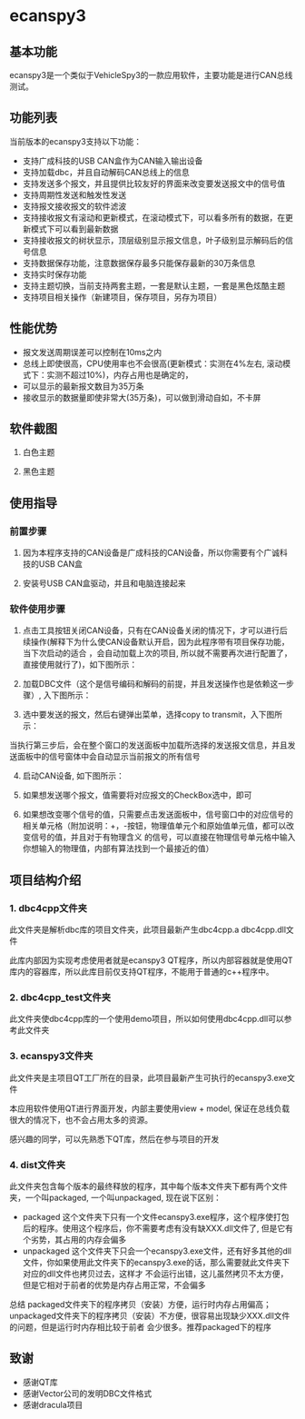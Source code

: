 # ecanspy3

## 基本功能

ecanspy3是一个类似于VehicleSpy3的一款应用软件，主要功能是进行CAN总线测试。

## 功能列表

当前版本的ecanspy3支持以下功能：

+ 支持广成科技的USB CAN盒作为CAN输入输出设备
+ 支持加载dbc，并且自动解码CAN总线上的信息
+ 支持发送多个报文，并且提供比较友好的界面来改变要发送报文中的信号值
+ 支持周期性发送和触发性发送
+ 支持报文接收报文的软件滤波
+ 支持接收报文有滚动和更新模式，在滚动模式下，可以看多所有的数据，在更新模式下可以看到最新数据
+ 支持接收报文的树状显示，顶层级别显示报文信息，叶子级别显示解码后的信号信息
+ 支持数据保存功能，注意数据保存最多只能保存最新的30万条信息
+ 支持实时保存功能
+ 支持主题切换，当前支持两套主题，一套是默认主题，一套是黑色炫酷主题
+ 支持项目相关操作（新建项目，保存项目，另存为项目）

## 性能优势

+ 报文发送周期误差可以控制在10ms之内
+ 总线上即使很高，CPU使用率也不会很高(更新模式：实测在4%左右, 滚动模式下：实测不超过10%)，内存占用也是确定的，
+ 可以显示的最新报文数目为35万条
+ 接收显示的数据量即使非常大(35万条)，可以做到滑动自如，不卡屏

## 软件截图

1. 白色主题

2. 黑色主题


## 使用指导

### 前置步骤

1. 因为本程序支持的CAN设备是广成科技的CAN设备，所以你需要有个广诚科技的USB CAN盒

2. 安装号USB CAN盒驱动，并且和电脑连接起来

### 软件使用步骤

1. 点击工具按钮关闭CAN设备，只有在CAN设备关闭的情况下，才可以进行后续操作(解释下为什么使CAN设备默认开启，因为此程序带有项目保存功能，当下次启动的适合
，会自动加载上次的项目, 所以就不需要再次进行配置了，直接使用就行了)，如下图所示：

2. 加载DBC文件（这个是信号编码和解码的前提，并且发送操作也是依赖这一步骤）, 入下图所示：

3. 选中要发送的报文，然后右键弹出菜单，选择copy to transmit，入下图所示：

当执行第三步后，会在整个窗口的发送面板中加载所选择的发送报文信息，并且发送面板中的信号窗体中会自动显示当前报文的所有信号

4. 启动CAN设备, 如下图所示：

5. 如果想发送哪个报文，值需要将对应报文的CheckBox选中，即可

6. 如果想改变哪个信号的值，只需要点击发送面板中，信号窗口中的对应信号的相关单元格（附加说明：+，-按钮，物理值单元个和原始值单元值，都可以改变信号的值，并且对于有物理含义
的信号，可以直接在物理信号单元格中输入你想输入的物理值，内部有算法找到一个最接近的值）

## 项目结构介绍

### 1. dbc4cpp文件夹 

此文件夹是解析dbc库的项目文件夹，此项目最新产生dbc4cpp.a dbc4cpp.dll文件

此库内部因为实现考虑使用者就是ecanspy3 QT程序，所以内部容器就是使用QT库内的容器库，所以此库目前仅支持QT程序，不能用于普通的c++程序中。

### 2. dbc4cpp_test文件夹

此文件夹使dbc4cpp库的一个使用demo项目，所以如何使用dbc4cpp.dll可以参考此文件夹


### 3. ecanspy3文件夹

此文件夹是主项目QT工厂所在的目录，此项目最新产生可执行的ecanspy3.exe文件

本应用软件使用QT进行界面开发，内部主要使用view + model, 保证在总线负载很大的情况下，也不会占用太多的资源。

感兴趣的同学，可以先熟悉下QT库，然后在参与项目的开发

### 4. dist文件夹

此文件夹包含每个版本的最终释放的程序，其中每个版本文件夹下都有两个文件夹，一个叫packaged, 一个叫unpackaged, 现在说下区别：

+ packaged 这个文件夹下只有一个文件ecanspy3.exe程序，这个程序使打包后的程序。使用这个程序后，你不需要考虑有没有缺XXX.dll文件了, 但是它有个劣势，其占用的内存会偏多
+ unpackaged 这个文件夹下只会一个ecanspy3.exe文件，还有好多其他的dll文件，你如果使用此文件夹下的ecanspy3.exe的话，那么需要就此文件夹下对应的dll文件也拷贝过去，这样才
不会运行出错，这儿虽然拷贝不太方便，但是它相对于前者的优势是内存占用正常，不会偏多

总结 packaged文件夹下的程序拷贝（安装）方便，运行时内存占用偏高；unpackaged文件夹下的程序拷贝（安装）不方便，很容易出现缺少XXX.dll文件的问题，但是运行时内存相比较于前者
会少很多。推荐packaged下的程序

## 致谢
+ 感谢QT库
+ 感谢Vector公司的发明DBC文件格式
+ 感谢dracula项目
